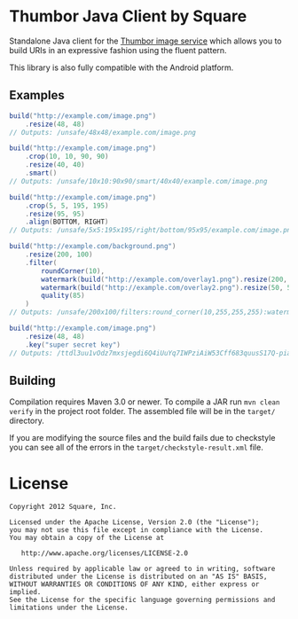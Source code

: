 Thumbor Java Client by Square
=============================

Standalone Java client for the [Thumbor image service][1] which allows you to
build URIs in an expressive fashion using the fluent pattern.

This library is also fully compatible with the Android platform.


Examples
--------

```java
build("http://example.com/image.png")
    .resize(48, 48)
// Outputs: /unsafe/48x48/example.com/image.png

build("http://example.com/image.png")
    .crop(10, 10, 90, 90)
    .resize(40, 40)
    .smart()
// Outputs: /unsafe/10x10:90x90/smart/40x40/example.com/image.png

build("http://example.com/image.png")
    .crop(5, 5, 195, 195)
    .resize(95, 95)
    .align(BOTTOM, RIGHT)
// Outputs: /unsafe/5x5:195x195/right/bottom/95x95/example.com/image.png

build("http://example.com/background.png")
    .resize(200, 100)
    .filter(
        roundCorner(10),
        watermark(build("http://example.com/overlay1.png").resize(200, 100)),
        watermark(build("http://example.com/overlay2.png").resize(50, 50), 75, 25),
        quality(85)
    )
// Outputs: /unsafe/200x100/filters:round_corner(10,255,255,255):watermark(/unsafe/200x100/example.com/overlay1.png,0,0,0):watermark(/unsafe/50x50/example.com/overlay2.png,75,25,0):quality(85)/example.com/background.png

build("http://example.com/image.png")
    .resize(48, 48)
    .key("super secret key")
// Outputs: /ttdl3uu1vOdz7mxsjegdi6Q4iUuYq7IWPziAiW53Cff683quusS17Q-piahoiqd1/example.com/image.png
```


Building
--------

Compilation requires Maven 3.0 or newer. To compile a JAR run `mvn clean verify`
in the project root folder. The assembled file will be in the `target/`
directory.

If you are modifying the source files and the build fails due to checkstyle you
can see all of the errors in the `target/checkstyle-result.xml` file.



License
=======

    Copyright 2012 Square, Inc.

    Licensed under the Apache License, Version 2.0 (the "License");
    you may not use this file except in compliance with the License.
    You may obtain a copy of the License at

       http://www.apache.org/licenses/LICENSE-2.0

    Unless required by applicable law or agreed to in writing, software
    distributed under the License is distributed on an "AS IS" BASIS,
    WITHOUT WARRANTIES OR CONDITIONS OF ANY KIND, either express or implied.
    See the License for the specific language governing permissions and
    limitations under the License.


 [1]: https://github.com/globocom/thumbor

